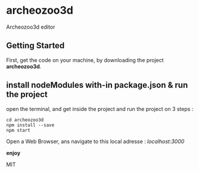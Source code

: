 # archeozoo3d

Archeozoo3d editor

## Getting Started

First, get the code on your machine, by downloading the project **archeozoo3d**.

## install nodeModules with-in package.json & run the project

open the terminal, and get inside the project and run the project on 3 steps :  
```
cd archeozoo3d
npm install --save
npm start
```
Open a Web Browser, ans navigate to this local adresse :  _localhost:3000_

**enjoy**

MIT
